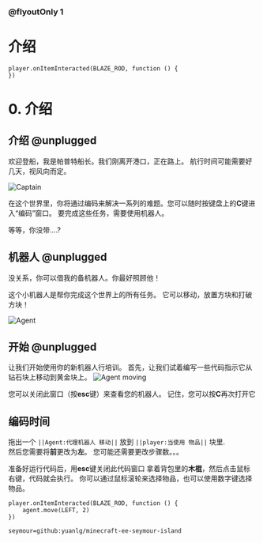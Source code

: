 

### @flyoutOnly 1

# 介绍

```template
player.onItemInteracted(BLAZE_ROD, function () {
})

```

# 0. 介绍

## 介绍 @unplugged

欢迎登船，我是帕普特船长。我们刚离开港口，正在路上。
航行时间可能需要好几天，视风向而定。  

![Captain](https://yuanlg.cn:4438/mce/minecraft-ee-seymour-island/media/captain.jpg)

在这个世界里，你将通过编码来解决一系列的难题。您可以随时按键盘上的**C**键进入“编码”窗口。
要完成这些任务，需要使用机器人。     
      
等等，你没带....?

## 机器人 @unplugged

没关系，你可以借我的备机器人。你最好照顾他！

这个小机器人是帮你完成这个世界上的所有任务。
它可以移动，放置方块和打破方块！

![Agent](https://yuanlg.cn:4438/mce/minecraft-ee-seymour-island/media/agent.jpg)

## 开始 @unplugged

让我们开始使用你的新机器人行培训。
首先，让我们试着编写一些代码指示它从钻石块上移动到黄金块上。
![Agent moving](https://yuanlg.cn:4438/mce/minecraft-ee-seymour-island/media/task0-move.gif)

您可以关闭此窗口（按**esc**键）来查看您的机器人。
记住，您可以按**C**再次打开它

## 编码时间
拖出一个 ``||Agent:代理机器人 移动||`` 放到 ``||player:当使用 物品||`` 块里.   
然后您需要将**前**更改为**左**。 
您可能还需要更改步骤数。。。 

准备好运行代码后，用**esc**键关闭此代码窗口
拿着背包里的**木棍**，然后点击鼠标右键，代码就会执行。
你可以通过鼠标滚轮来选择物品，也可以使用数字键选择物品。

```blocks
player.onItemInteracted(BLAZE_ROD, function () {
    agent.move(LEFT, 2)
})
```

```package
seymour=github:yuanlg/minecraft-ee-seymour-island
```
